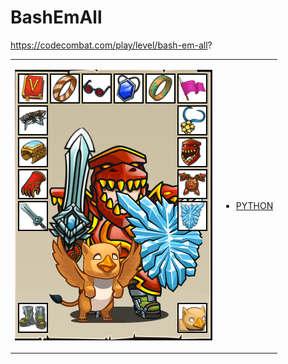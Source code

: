 # BashEmAll 

https://codecombat.com/play/level/bash-em-all?
<table>
<tr>
<td>

![Hero Picture](hero.png?raw=true "Hero Picture")

</td>
<td>
<ul>
<li>

[PYTHON](BashEmAll.py)

</li>
</td>
</tr>
<table>